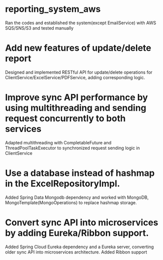﻿# reporting_system_aws
Ran the codes and established the system(except EmailService) with AWS SQS/SNS/S3 and tested manually
# Add new features of update/delete report
Designed and implemented RESTful API for update/delete operations for ClientService/ExcelService/PDFService, adding corresponding logic.
# Improve sync API performance by using multithreading and sending request concurrently to both services
Adapted multithreading with CompletableFuture and ThreadPoolTaskExecutor to synchronized request sending logic in ClientService
# Use a database instead of hashmap in the ExcelRepositoryImpl.
Added Spring Data Mongodb dependency and worked with MongoDB, MongoTemplate(MongoOperations) to replace hashmap storage.
# Convert sync API into microservices by adding Eureka/Ribbon support.
Added Spring Cloud Eureka dependency and a Eureka server, converting older sync API into microservices architecture.
Added Ribbon support
